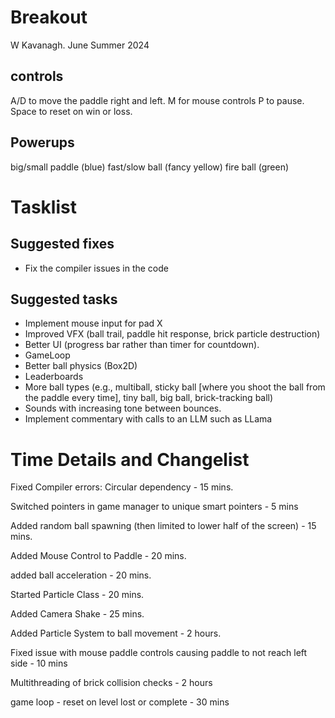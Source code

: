 # Breakout

W Kavanagh. June Summer 2024

## controls

A/D to move the paddle right and left.
M for mouse controls
P to pause.
Space to reset on win or loss.

## Powerups

big/small paddle (blue)
fast/slow ball (fancy yellow)
fire ball (green)

# Tasklist

## Suggested fixes

* Fix the compiler issues in the code

## Suggested tasks

* Implement mouse input for pad X 
* Improved VFX (ball trail, paddle hit response, brick particle destruction) 
* Better UI (progress bar rather than timer for countdown).
* GameLoop
* Better ball physics (Box2D)
* Leaderboards
* More ball types (e.g., multiball, sticky ball [where you shoot the ball from the paddle every time], tiny ball, big ball, brick-tracking ball)
* Sounds with increasing tone between bounces.
* Implement commentary with calls to an LLM such as LLama

# Time Details and Changelist

Fixed Compiler errors: Circular dependency - 15 mins.

Switched pointers in game manager to unique smart pointers - 5 mins

Added random ball spawning (then limited to lower half of the screen) - 15 mins.

Added Mouse Control to Paddle - 20 mins.

added ball acceleration - 20 mins.

Started Particle Class - 20 mins.

Added Camera Shake - 25 mins.

Added Particle System to ball movement - 2 hours.

Fixed issue with mouse paddle controls causing paddle to not reach left side - 10 mins

Multithreading of brick collision checks - 2 hours

game loop - reset on level lost or complete - 30 mins

